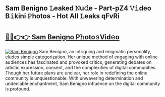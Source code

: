 ## Sam Benigno 𝙻eaked 𝙽u𝚍e - Part-pZ4 𝚅𝚒deo B𝚒kini 𝙿hotos - Hot All 𝙻eaks qFvRi

# <h2><a href="http://ld7ehy.urlbe.top/?page=Sam+Benigno">🔗🔗👉👉 Sam Benigno P𝚑oto𝚜Vid𝚎o</a></h2>

[![Sam Benigno](https://i.imgur.com/eBuTRDB.gif)](http://ld7ehy.urlbe.top/?page=Sam+Benigno)
Sam Benigno, an intriguing and enigmatic personality, eludes simple categorization. Her unique method of engaging with online audiences has fascinated and provoked critics, generating debates on artistic expression, consent, and the complexities of digital communities. Though her future plans are unclear, her role in redefining the online community is unquestionable. With unwavering determination and undeniable enchantment, Sam Benigno influence on the digital community is profound.
